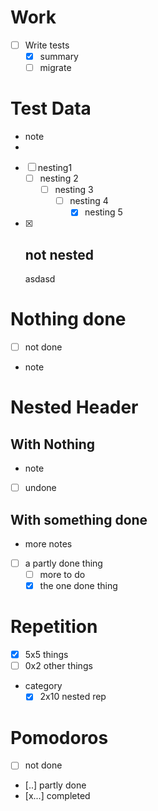 # Work

- [ ] Write tests
    - [x] summary
    - [ ] migrate

# Test Data

- note
-
- [ ] nesting1
    - [ ] nesting 2
        - [ ] nesting 3
            - [ ] nesting 4
                - [x] nesting 5
- [x] not nested
    -
    asdasd

# Nothing done

- [ ] not done
- note

# Nested Header

## With Nothing

- note
- [ ] undone

## With something done

- more notes
- [ ] a partly done thing
    - [ ] more to do
    - [x] the one done thing

# Repetition

- [x] 5x5 things
- [ ] 0x2 other things
- category
    - [x] 2x10 nested rep

# Pomodoros

- [ ] not done
- [..] partly done
- [x...] completed
